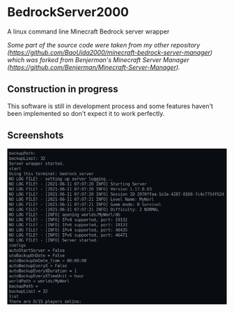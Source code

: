 # BedrockServer2000

A linux command line Minecraft Bedrock server wrapper

_Some part of the source code were taken from my other repository (<https://github.com/BaoUida2000/minecraft-bedrock-server-manager>) which was forked from Benjerman's Minecraft Server Manager (<https://github.com/Benjerman/Minecraft-Server-Manager>)._

## Construction in progress

This software is still in development process and some features haven't been implemented so don't expect it to work perfectly.

## Screenshots

![app_screenshot](app_screenshot.png)
